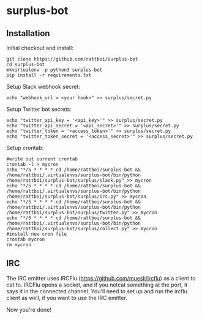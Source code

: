 # surplus-bot

## Installation

Initial checkout and install:

```
git clone https://github.com/rattboi/surplus-bot
cd surplus-bot
mkvirtualenv -p python3 surplus-bot
pip install -r requirements.txt
```

Setup Slack webhook secret:

```
echo "webhook_url = <your hook>" >> surplus/secret.py
```

Setup Twitter bot secrets:

```
echo "twitter_api_key = '<api_key>'" >> surplus/secret.py
echo "twitter_api_secret = '<api_secret>'" >> surplus/secret.py
echo "twitter_token = '<access_token>'" >> surplus/secret.py
echo "twitter_token_secret = '<access_secret>'" >> surplus/secret.py
```

Setup crontab:

```
#write out current crontab
crontab -l > mycron
echo "*/5 * * * * cd /home/rattboi/surplus-bot && /home/rattboi/.virtualenvs/surplus-bot/bin/python /home/rattboi/surplus-bot/surplus/slack.py" >> mycron
echo "*/5 * * * * cd /home/rattboi/surplus-bot && /home/rattboi/.virtualenvs/surplus-bot/bin/python /home/rattboi/surplus-bot/surplus/irc.py" >> mycron
echo "*/5 * * * * cd /home/rattboi/surplus-bot && /home/rattboi/.virtualenvs/surplus-bot/bin/python /home/rattboi/surplus-bot/surplus/twitter.py" >> mycron
echo "*/5 * * * * cd /home/rattboi/surplus-bot && /home/rattboi/.virtualenvs/surplus-bot/bin/python /home/rattboi/surplus-bot/surplus/collect.py" >> mycron
#install new cron file
crontab mycron
rm mycron
```

## IRC

The IRC emitter uses IRCFlu (https://github.com/muesli/ircflu) as a client to cat to. IRCFlu opens a socket, and if you netcat something at the port, it says it in the connected channel. You'll need to set up and run the ircflu client as well, if you want to use the IRC emitter.

Now you're done!
